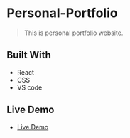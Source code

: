 # Personal-Portfolio
> This is personal portfolio website.



## Built With

- React
- CSS
- VS code

## Live Demo

- [Live Demo](https://hamzahhisham.netlify.app/)








